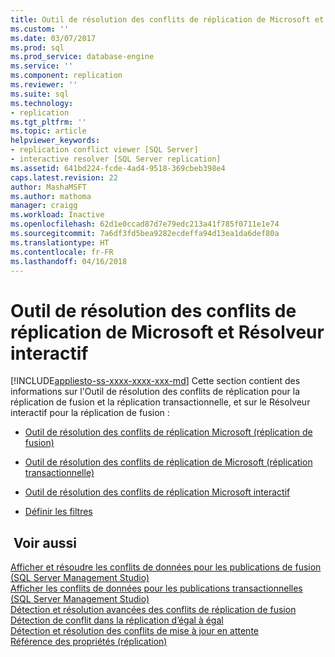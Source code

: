 ```yaml
---
title: Outil de résolution des conflits de réplication de Microsoft et Résolveur interactif | Microsoft Docs
ms.custom: ''
ms.date: 03/07/2017
ms.prod: sql
ms.prod_service: database-engine
ms.service: ''
ms.component: replication
ms.reviewer: ''
ms.suite: sql
ms.technology:
- replication
ms.tgt_pltfrm: ''
ms.topic: article
helpviewer_keywords:
- replication conflict viewer [SQL Server]
- interactive resolver [SQL Server replication]
ms.assetid: 641bd224-fcde-4ad4-9518-369cbeb398e4
caps.latest.revision: 22
author: MashaMSFT
ms.author: mathoma
manager: craigg
ms.workload: Inactive
ms.openlocfilehash: 62d1e0ccad87d7e79edc213a41f785f0711e1e74
ms.sourcegitcommit: 7a6df3fd5bea9282ecdeffa94d13ea1da6def80a
ms.translationtype: HT
ms.contentlocale: fr-FR
ms.lasthandoff: 04/16/2018
---
```

# <a name="microsoft-replication-conflict-viewer-and-interactive-resolver"></a>Outil de résolution des conflits de réplication de Microsoft et Résolveur interactif
[!INCLUDE[appliesto-ss-xxxx-xxxx-xxx-md](../../includes/appliesto-ss-xxxx-xxxx-xxx-md.md)]
  Cette section contient des informations sur l'Outil de résolution des conflits de réplication pour la réplication de fusion et la réplication transactionnelle, et sur le Résolveur interactif pour la réplication de fusion :  
  
-   [Outil de résolution des conflits de réplication Microsoft &#40;réplication de fusion&#41;](../../relational-databases/replication/microsoft-replication-conflict-viewer-merge-replication.md)  
  
-   [Outil de résolution des conflits de réplication de Microsoft &#40;réplication transactionnelle&#41;](../../relational-databases/replication/microsoft-replication-conflict-viewer-transactional-replication.md)  
  
-   [Outil de résolution des conflits de réplication Microsoft interactif](../../relational-databases/replication/microsoft-replication-interactive-conflict-resolver.md)  
  
-   [Définir les filtres](../../relational-databases/replication/define-filters.md)  
  
## <a name="see-also"></a> Voir aussi  
 [Afficher et résoudre les conflits de données pour les publications de fusion &#40;SQL Server Management Studio&#41;](../../relational-databases/replication/view-and-resolve-data-conflicts-for-merge-publications.md)   
 [Afficher les conflits de données pour les publications transactionnelles &#40;SQL Server Management Studio&#41;](../../relational-databases/replication/view-data-conflicts-for-transactional-publications-sql-server-management-studio.md)   
 [Détection et résolution avancées des conflits de réplication de fusion](../../relational-databases/replication/merge/advanced-merge-replication-conflict-detection-and-resolution.md)   
 [Détection de conflit dans la réplication d’égal à égal](../../relational-databases/replication/transactional/peer-to-peer-conflict-detection-in-peer-to-peer-replication.md)   
 [Détection et résolution des conflits de mise à jour en attente](../../relational-databases/replication/transactional/updatable-subscriptions-queued-updating-conflict-resolution.md)   
 [Référence des propriétés &#40;réplication&#41;](../../relational-databases/replication/properties-reference-replication.md)  
  
  
